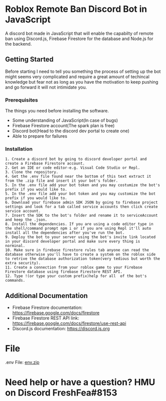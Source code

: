 # Roblox Remote Ban Discord Bot in JavaScript

A discord bot made in JavaScript that will enable the capabilty of remote ban using Discord.js, Firebase Firestore for the database and Node.js for the backend.

## Getting Started

Before starting I need to tell you something the process of setting up the bot might seems very complicated and require a great amount of techincal knowledge but fear not as long as you have the motivation to keep pushing and go forward it will not intimidate you.

### Prerequisites

The things you need before installing the software.

* Some understanding of JavaScript(In case of bugs)
* Firebase Firestore account(The spark plan is free)
* Discord bot(Head to the discord dev portal to create one)
* Able to prepare for failures

### Installation

```
1. Create a discord bot by going to discord developer portal and create a Firebase Firestore account.
2. Get an IDE or code editor-e.g. Visual Code Studio or Repl.
3. Clone the repository.
4. Get the .env file found near the bottom of this text extract it from the .zip file and insert it your bot's folder.
5. In the .env file add your bot token and you may costumize the bot's prefix if you would like to.
5. In the .env file add your bot token and you may customize the bot prefix if you would like to.
6. Download your firebase admin SDK JSON by going to firebase project settings and look for a tab called service accounts then click create service account.
7. Insert the SDK to the bot's folder and rename it to serviceAccount and keep the .json.
8. Install the dependencies. If you are using a code editor type in the shell/command prompt npm i or if you are using Repl it'll auto install all the dependencies after you've run the bot.
9. Deploy the bot to your server using the bot's invite link located in your discord developer portal and make sure every thing is norminal.
10. Make sure in firebase firestore rules tab anyone can read the database otherwise you'll have to create a system on the roblox side to retrive the database authorization token(very tedious but worth the extra security).
11. Create a connection from your roblox game to your Firebase Firestore database using firebase Firestore REST API.
12. Type !(or type your custom prefix)help for all  of the bot's commands.
```

## Additional Documentation

* Firebase Firestore documentation: https://firebase.google.com/docs/firestore
* Firebase Firestore REST API link: https://firebase.google.com/docs/firestore/use-rest-api
* Discord.js documentation: https://discord.js.org

# File

.env File: 
[env.zip](https://github.com/Atma1/remote-ban-discord-bot-in-jawascript/files/6277583/env.zip)
# Need help or have a question? HMU on Discord FreshFea#8153
